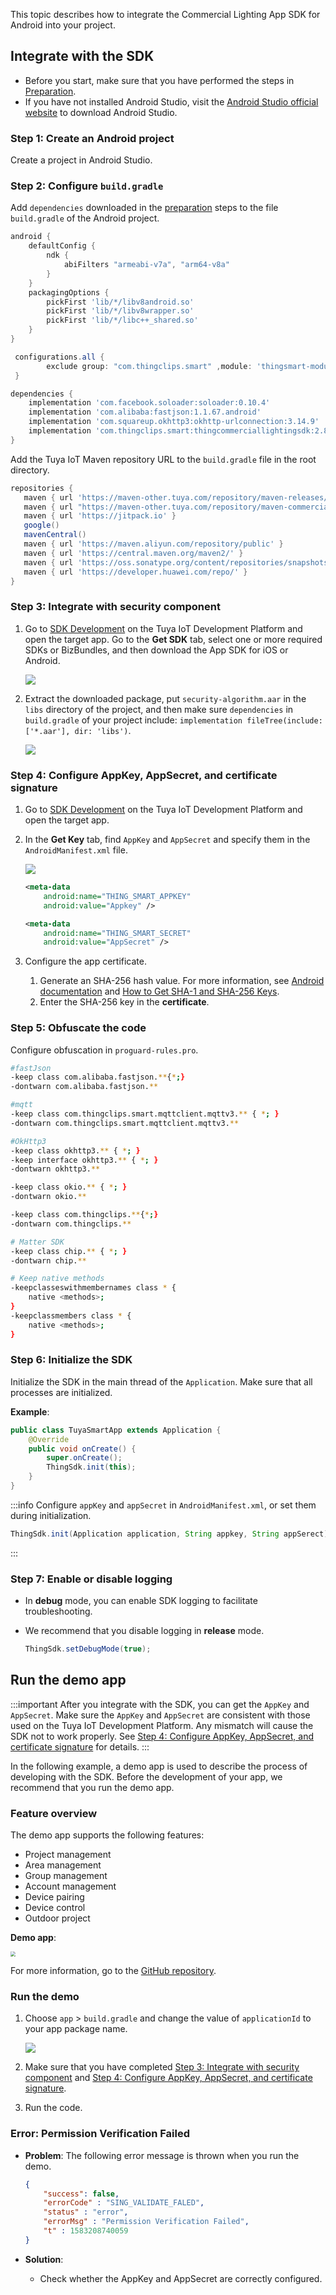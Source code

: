 This topic describes how to integrate the Commercial Lighting App SDK for Android into your project.

## Integrate with the SDK

- Before you start, make sure that you have performed the steps in [Preparation](https://developer.tuya.com/en/docs/app-development/saas-commercial-lighting-preparation?id=Kaq9azrzvdjpt).
- If you have not installed Android Studio, visit the [Android Studio official website](https://developer.android.com/studio) to download Android Studio.

### Step 1: Create an Android project

Create a project in Android Studio.

### Step 2: Configure `build.gradle`

Add `dependencies` downloaded in the [preparation](https://developer.tuya.com/en/docs/app-development/saas-commercial-lighting-preparation?id=Kaq9azrzvdjpt) steps to the file `build.gradle` of the Android project.

```groovy
android {
    defaultConfig {
        ndk {
            abiFilters "armeabi-v7a", "arm64-v8a"
        }
    }
    packagingOptions {
        pickFirst 'lib/*/libv8android.so'
        pickFirst 'lib/*/libv8wrapper.so'
        pickFirst 'lib/*/libc++_shared.so'
    }
}

 configurations.all {
        exclude group: "com.thingclips.smart" ,module: 'thingsmart-modularCampAnno'
 }

dependencies {
    implementation 'com.facebook.soloader:soloader:0.10.4'
    implementation 'com.alibaba:fastjson:1.1.67.android'
    implementation 'com.squareup.okhttp3:okhttp-urlconnection:3.14.9'
    implementation 'com.thingclips.smart:thingcommerciallightingsdk:2.8.1'
}
```

Add the Tuya IoT Maven repository URL to the `build.gradle` file in the root directory.

```groovy
repositories {
   maven { url 'https://maven-other.tuya.com/repository/maven-releases/' }
   maven { url "https://maven-other.tuya.com/repository/maven-commercial-releases/" }
   maven { url 'https://jitpack.io' }
   google()
   mavenCentral()
   maven { url 'https://maven.aliyun.com/repository/public' }
   maven { url 'https://central.maven.org/maven2/' }
   maven { url 'https://oss.sonatype.org/content/repositories/snapshots/' }
   maven { url 'https://developer.huawei.com/repo/' }
}

```

<a id="securitycomponent"></a>

### Step 3: Integrate with security component

1. Go to [SDK Development](https://iot.tuya.com/oem/sdkList) on the Tuya IoT Development Platform and open the target app. Go to the **Get SDK** tab, select one or more required SDKs or BizBundles, and then download the App SDK for iOS or Android.

    <img src="https://images.tuyacn.com/content-platform/hestia/171144303891967b63255.png" width="">

2. Extract the downloaded package, put `security-algorithm.aar` in the `libs` directory of the project, and then make sure `dependencies` in `build.gradle` of your project include: `implementation fileTree(include: ['*.aar'], dir: 'libs')`.

    <img src="https://images.tuyacn.com/content-platform/hestia/17064929382466ec5314e.png" width="">

<a id="keysetting"></a>

### Step 4: Configure AppKey, AppSecret, and certificate signature

1. Go to [SDK Development](https://iot.tuya.com/oem/sdkList) on the Tuya IoT Development Platform and open the target app.
2. In the **Get Key** tab, find `AppKey` and `AppSecret` and specify them in the `AndroidManifest.xml` file.

   <img src="https://airtake-public-data-1254153901.cos.ap-shanghai.myqcloud.com/content-platform/hestia/162935428707a87f44ab0.png" width="">

   ```xml
   <meta-data
       android:name="THING_SMART_APPKEY"
       android:value="Appkey" />

   <meta-data
       android:name="THING_SMART_SECRET"
       android:value="AppSecret" />
   ```

3. Configure the app certificate.

    1. Generate an SHA-256 hash value. For more information, see [Android documentation](https://developer.android.com/studio/publish/app-signing#generate-key) and [How to Get SHA-1 and SHA-256 Keys](https://developer.tuya.com/en/docs/app-development/iot_app_sdk_core_sha1?id=Kao7c7b139vrh).
    2. Enter the SHA-256 key in the **certificate**.

### Step 5: Obfuscate the code

Configure obfuscation in `proguard-rules.pro`.

```bash
#fastJson
-keep class com.alibaba.fastjson.**{*;}
-dontwarn com.alibaba.fastjson.**

#mqtt
-keep class com.thingclips.smart.mqttclient.mqttv3.** { *; }
-dontwarn com.thingclips.smart.mqttclient.mqttv3.**

#OkHttp3
-keep class okhttp3.** { *; }
-keep interface okhttp3.** { *; }
-dontwarn okhttp3.**

-keep class okio.** { *; }
-dontwarn okio.**

-keep class com.thingclips.**{*;}
-dontwarn com.thingclips.**

# Matter SDK
-keep class chip.** { *; }
-dontwarn chip.**

# Keep native methods
-keepclasseswithmembernames class * {
    native <methods>;
}
-keepclassmembers class * {
    native <methods>;
}

```

### Step 6: Initialize the SDK

Initialize the SDK in the main thread of the `Application`. Make sure that all processes are initialized.

**Example**:

```java
public class TuyaSmartApp extends Application {
    @Override
    public void onCreate() {
        super.onCreate();
        ThingSdk.init(this);
    }
}
```

:::info
Configure `appKey` and `appSecret` in `AndroidManifest.xml`, or set them during initialization.

```java
ThingSdk.init(Application application, String appkey, String appSerect)
```
:::

### Step 7: Enable or disable logging

* In **debug** mode, you can enable SDK logging to facilitate troubleshooting.
* We recommend that you disable logging in **release** mode.

   ```java
   ThingSdk.setDebugMode(true);
   ```

## Run the demo app

:::important
After you integrate with the SDK, you can get the `AppKey` and `AppSecret`. Make sure the `AppKey` and `AppSecret` are consistent with those used on the Tuya IoT Development Platform. Any mismatch will cause the SDK not to work properly. See [Step 4: Configure AppKey, AppSecret, and certificate signature](#keysetting) for details.
:::

In the following example, a demo app is used to describe the process of developing with the SDK. Before the development of your app, we recommend that you run the demo app.

### Feature overview

The demo app supports the following features:

- Project management
- Area management
- Group management
- Account management
- Device pairing
- Device control
- Outdoor project

**Demo app**:

<img src="https://images.tuyacn.com/content-platform/hestia/171144264036f269154b1.png" style="zoom: 50%;" />

For more information, go to the [GitHub repository](https://github.com/tuya/tuya-commerciallighting-sdk).

### Run the demo

1. Choose `app` > `build.gradle` and change the value of `applicationId` to your app package name.

    <img src="https://airtake-public-data-1254153901.cos.ap-shanghai.myqcloud.com/content-platform/hestia/1624355273d62a193f8b9.png" width="">

2. Make sure that you have completed [Step 3: Integrate with security component](#securitycomponent) and [Step 4: Configure AppKey, AppSecret, and certificate signature](#keysetting).

3. Run the code.

### Error: Permission Verification Failed

* **Problem**: The following error message is thrown when you run the demo.

    ```json
    {
        "success": false,
        "errorCode" : "SING_VALIDATE_FALED",
        "status" : "error",
        "errorMsg" : "Permission Verification Failed",
        "t" : 1583208740059
    }
    ```

* **Solution**:

    * Check whether the AppKey and AppSecret are correctly configured.